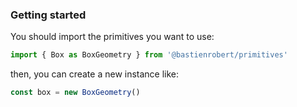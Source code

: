 ### Getting started

You should import the primitives you want to use:

```js
import { Box as BoxGeometry } from '@bastienrobert/primitives'
```

then, you can create a new instance like:

```js
const box = new BoxGeometry()
```
